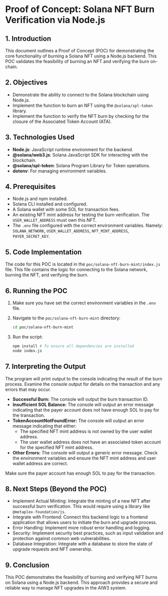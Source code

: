 # Proof of Concept: Solana NFT Burn Verification via Node.js

## 1. Introduction

This document outlines a Proof of Concept (POC) for demonstrating the core functionality of burning a Solana NFT using a Node.js backend. This POC validates the feasibility of burning an NFT and verifying the burn on-chain.

## 2. Objectives

*   Demonstrate the ability to connect to the Solana blockchain using Node.js.
*   Implement the function to burn an NFT using the `@solana/spl-token` library.
*   Implement the function to verify the NFT burn by checking for the closure of the Associated Token Account (ATA).

## 3. Technologies Used

*   **Node.js**: JavaScript runtime environment for the backend.
*   **@solana/web3.js**: Solana JavaScript SDK for interacting with the blockchain.
*   **@solana/spl-token**: Solana Program Library for Token operations.
*   **dotenv**: For managing environment variables.

## 4. Prerequisites

*   Node.js and npm installed.
*   Solana CLI installed and configured.
*   A Solana wallet with some SOL for transaction fees.
*   An existing NFT mint address for testing the burn verification. The `USER_WALLET_ADDRESS` must own this NFT.
*   The `.env` file configured with the correct environment variables.
    Namely: `SOLANA_NETWORK`, `USER_WALLET_ADDRESS`, `NFT_MINT_ADDRESS`, `PAYER_SECRET_KEY`.

## 5. Code Implementation

The code for this POC is located in the `poc/solana-nft-burn-mint/index.js` file. This file contains the logic for connecting to the Solana network, burning the NFT, and verifying the burn.

## 6. Running the POC

1.  Make sure you have set the correct environment variables in the `.env` file.
2.  Navigate to the `poc/solana-nft-burn-mint` directory:

    ```bash
    cd poc/solana-nft-burn-mint
    ```

3.  Run the script:

    ```bash
    npm install # To ensure all dependencies are installed
    node index.js
    ```

## 7. Interpreting the Output

The program will print output to the console indicating the result of the burn process. Examine the console output for details on the transaction and any errors that may occur.
*   **Successful Burn:** The console will output the burn transaction ID.
*   **Insufficient SOL Balance:** The console will output an error message indicating that the payer account does not have enough SOL to pay for the transaction.
*   **TokenAccountNotFoundError:** The console will output an error message indicating that either:
    *   The specified NFT mint address is not owned by the user wallet address.
    *   The user wallet address does not have an associated token account for the specified NFT mint address.
*   **Other Errors:** The console will output a generic error message. Check the environment variables and ensure the NFT mint address and user wallet address are correct.

Make sure the payer account has enough SOL to pay for the transaction.
## 8. Next Steps (Beyond the POC)

*   Implement Actual Minting: Integrate the minting of a new NFT after successful burn verification. This would require using a library like `@metaplex-foundation/js`.
*   Integrate with Frontend: Connect this backend logic to a frontend application that allows users to initiate the burn and upgrade process.
*   Error Handling: Implement more robust error handling and logging.
*   Security: Implement security best practices, such as input validation and protection against common web vulnerabilities.
*   Database Integration: Integrate with a database to store the state of upgrade requests and NFT ownership.

## 9. Conclusion

This POC demonstrates the feasibility of burning and verifying NFT burns on Solana using a Node.js backend. This approach provides a secure and reliable way to manage NFT upgrades in the AIW3 system.

